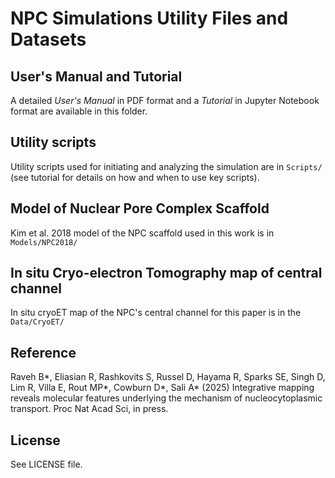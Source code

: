 # NPC Simulations Utility Files and Datasets

## User's Manual and Tutorial

A detailed *User's Manual* in PDF format and a *Tutorial* in Jupyter Notebook format are available in this folder.

## Utility scripts

Utility scripts used for initiating and analyzing the simulation are in `Scripts/` (see tutorial for details on how and when to use key scripts).

## Model of Nuclear Pore Complex Scaffold

Kim et al. 2018 model of the NPC scaffold used in this work is in `Models/NPC2018/`

## In situ Cryo-electron Tomography map of central channel

In situ cryoET map of the NPC's central channel for this paper is in the `Data/CryoET/`

## Reference

Raveh B*, Eliasian R, Rashkovits S, Russel D,  Hayama R, Sparks SE, Singh D,  Lim R, Villa E,  Rout MP*, Cowburn D*, Sali A* (2025) Integrative mapping reveals molecular features underlying the mechanism of nucleocytoplasmic transport. Proc Nat Acad Sci, in press.

## License
See LICENSE file.
